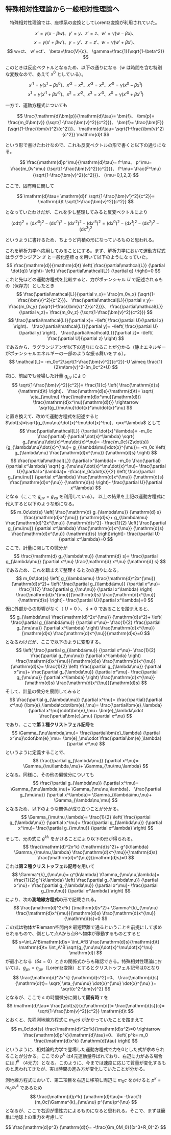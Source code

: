 
## 特殊相対性理論から一般相対性理論へ

　特殊相対性理論では、座標系の変換としてLorentz変換が利用されていた。

$$
    x'=\gamma(x-\beta w)、
    y'=y、
    z'=z、
    w'=\gamma(w-\beta x)、
$$
$$
    x=\gamma(x'+\beta w')、
    y=y'、
    z=z'、
    w=\gamma(w'+\beta x')、
$$
$$
    w=ct、
    w'=ct'、
    \beta=\frac{V}{c}、
    \gamma=\frac{1}{\sqrt{1-\beta^2}}
$$

このときは反変ベクトルとなるため、以下の通りになる（$w$ は時間を含む特別な変数なので、あえて $x^0$ としている）。

$$
    x'^1=\gamma(x^1-\beta x^0)、
    x'^2=x^2、
    x'^3=x^3、
    x'^0=\gamma(x^0-\beta x^1)
$$
$$
    x^1=\gamma(x'^1+\beta x'^0)、
    x^2=x'^2、
    x^3=x'^3、
    x^0=\gamma(x'^0+\beta x'^1)
$$

一方で、運動方程式についても

$$
    \frac{\mathrm{d}\bm{p}}{\mathrm{d}\tau}=
    \bm{f}、
    \bm{p}=
    \frac{m_0\bm{v}}
    {\sqrt{1-\frac{\bm{v}^2}{c^2}}}、
    \bm{f}=
    \frac{\bm{F}}{\sqrt{1-\frac{\bm{v}^2}{c^2}}}、
    \mathrm{d}\tau=
    \sqrt{1-\frac{\bm{v}^2}{c^2}}
    \mathrm{d}t
$$

という形で書けたわけなので、これも反変ベクトルの形で書くと以下の通りになる。

$$
    \frac{\mathrm{d}p^\mu}{\mathrm{d}\tau}=
    f^\mu、
    p^\mu=
    \frac{m_0v^\mu}
    {\sqrt{1-\frac{\bm{v}^2}{c^2}}}、
    f^\mu=
    \frac{F^\mu}{\sqrt{1-\frac{\bm{v}^2}{c^2}}}、
    (\mu=0,1,2,3)
$$

ここで、固有時に関して

$$
    \mathrm{d}\tau=
    \mathrm{d}t'
    \sqrt{1-\frac{\bm{v'}^2}{c^2}}=
    \mathrm{d}t
    \sqrt{1-\frac{\bm{v}^2}{c^2}}
$$

となっていたわけだが、これを少し整理してみると反変ベクトルにより

$$
    (c\mathrm{d}\tau)^2=
    (\mathrm{d}x'^0)^2-
    (\mathrm{d}x'^1)^2-
    (\mathrm{d}x'^2)^2-
    (\mathrm{d}x'^3)^2=
    (\mathrm{d}x^0)^2-
    (\mathrm{d}x^1)^2-
    (\mathrm{d}x^2)^2-
    (\mathrm{d}x^3)^2
$$

というように書けるため、ちょうど内積の形になっているものと思われる。

これを解析力学へ応用してみることにする。まず、解析力学において運動方程式はラグランジアン $\mathcal{L}$ と一般化座標 $q$ を用いて以下のようになっていた。
$$
    \frac{\mathrm{d}}{\mathrm{d}t}
    \left(
        \frac{\partial\mathcal{L}}
        {\partial \dot{q}}
    \right)-
    \left(
        \frac{\partial\mathcal{L}}
        {\partial q}
    \right)=0
$$
これと先ほどの運動方程式を比較すると、力がポテンシャル $U$ で記述されるもの（保存力）としたとき
$$
    \frac{\partial\mathcal{L}}{\partial v_x}=
    \frac{m_0v_x}
    {\sqrt{1-\frac{\bm{v}^2}{c^2}}}、
    \frac{\partial\mathcal{L}}{\partial v_y}=
    \frac{m_0v_y}
    {\sqrt{1-\frac{\bm{v}^2}{c^2}}}、
    \frac{\partial\mathcal{L}}{\partial v_z}=
    \frac{m_0v_z}
    {\sqrt{1-\frac{\bm{v}^2}{c^2}}}
$$
$$
    \frac{\partial\mathcal{L}}{\partial x}=
    -\left(
        \frac{\partial U}{\partial x}
    \right)、
     \frac{\partial\mathcal{L}}{\partial y}=
     -\left(
        \frac{\partial U}{\partial y}
    \right)、
    \frac{\partial\mathcal{L}}{\partial z}=
    -\left(
        \frac{\partial U}{\partial z}
    \right)
$$
であるから、ラグランジアンが以下の通りになることが分かる（静止エネルギーがポテンシャルエネルギーの一部のような振る舞いをする）。
$$
    \mathcal{L}=
    -m_0c^2\sqrt{1-\frac{\bm{v}^2}{c^2}}-U
    \simeq
    \frac{1}{2}m\bm{v}^2-(m_0c^2+U)
$$
次に、前回でも登場した計量 $g_{\mu\nu}$ により
$$
    \sqrt{1-\frac{\bm{v}^2}{c^2}}=
    \frac{1}{c}
    \left(
    \frac{\mathrm{d}s}{\mathrm{d}t}
    \right)、
    \frac{\mathrm{d}s}{\mathrm{d}t}=
    \sqrt{
    \eta_{\mu\nu}
    \frac{\mathrm{d}x^\mu}{\mathrm{d}t}
    \frac{\mathrm{d}x^\nu}{\mathrm{d}t}}
    \rightarrow
    \sqrt{g_{\mu\nu}\dot{x}^\mu\dot{x}^\nu}
$$
と置き換えて、改めて運動方程式を記述すると $\dot{s}=\sqrt{g_{\mu\nu}\dot{x}^\mu\dot{x}^\nu}、q=x^\lambda$ として
$$
    \frac{\partial\mathcal{L}}
    {\partial \dot{x}^\lambda}=
    -m_0c
    \frac{\partial}
    {\partial \dot{x}^\lambda}
    \sqrt{
    g_{\mu\nu}\dot{x}^\mu\dot{x}^\nu}=
    -\frac{m_0c}{2\dot{s}}
    (g_{\lambda\mu}\dot{x}^{\nu}+
    g_{\lambda\mu}\dot{x}^{\mu})=
    -m_0c
    \left(
    g_{\lambda\mu}
    \frac{\mathrm{d}x^{\mu}}
    {\mathrm{d}s}
    \right)
$$
$$
    \frac{\partial\mathcal{L}}
    {\partial x^\lambda}=
    -m_0c
    \frac{\partial}
    {\partial x^\lambda}
    \sqrt{
    g_{\mu\nu}\dot{x}^\mu\dot{x}^\nu}-
    \frac{\partial U}{\partial x^\lambda}=
    -\frac{m_0c\dot{s}}{2}
    \left(
        \frac{\partial g_{\mu\nu}}
        {\partial x^\lambda}
        \frac{\mathrm{d}x^{\mu}}
        {\mathrm{d}s}
        \frac{\mathrm{d}x^{\nu}}
        {\mathrm{d}s}
    \right)-
    \frac{\partial U}{\partial x^\lambda}
$$
となる（ここで $g_{\mu\nu}=g_{\nu\mu}$ を利用している）。
以上の結果を上記の運動方程式に代入すると以下のような形になる。
$$
    m_0c\dot{s}
    \left[
    \frac{\mathrm{d} g_{\lambda\mu}}
    {\mathrm{d} s}
    \frac{\mathrm{d}x^{\mu}}
    {\mathrm{d}s}+
    g_{\lambda\mu}
    \frac{\mathrm{d}^2x^{\mu}}
    {\mathrm{d}s^2}-
    \frac{1}{2}
    \left(
        \frac{\partial g_{\mu\nu}}
        {\partial x^\lambda}
        \frac{\mathrm{d}x^{\mu}}
        {\mathrm{d}s}
        \frac{\mathrm{d}x^{\nu}}
        {\mathrm{d}s}
    \right)\right]-
    \frac{\partial U}{\partial x^\lambda}=0
$$
ここで、計量に関しての微分が
$$
    \frac{\mathrm{d} g_{\lambda\mu}}
    {\mathrm{d} s}=
    \frac{\partial g_{\lambda\mu}}
    {\partial x^\nu}
    \frac{\mathrm{d} x^\nu}
    {\mathrm{d} s}
$$
であるため、これを踏まえて整理すると次の通りになる。
$$
    m_0c\dot{s}
    \left[
    g_{\lambda\mu}
    \frac{\mathrm{d}^2x^{\mu}}
    {\mathrm{d}s^2}+
    \left(
        \frac{\partial g_{\lambda\mu}}
        {\partial x^\nu}-
        \frac{1}{2}
        \frac{\partial g_{\mu\nu}}
        {\partial x^\lambda}
    \right)
    \frac{\mathrm{d}x^{\mu}}{\mathrm{d}s}
    \frac{\mathrm{d}x^{\nu}}{\mathrm{d}s}
    \right]-
    \frac{\partial U}{\partial x^\lambda}=0
$$
仮に外部からの影響がなく（ $U=0$ ）、 $\dot{s}\neq 0$ であることを踏まえると、
$$
    g_{\lambda\mu}
    \frac{\mathrm{d}^2x^{\mu}}
    {\mathrm{d}s^2}+
    \left(
        \frac{\partial g_{\lambda\mu}}
        {\partial x^\nu}-
        \frac{1}{2}
        \frac{\partial g_{\mu\nu}}
        {\partial x^\lambda}
    \right)
    \frac{\mathrm{d}x^{\mu}}{\mathrm{d}s}
    \frac{\mathrm{d}x^{\nu}}{\mathrm{d}s}=0
$$
となるわけだが、ここで以下のように変形する。
$$
    \left(
        \frac{\partial g_{\lambda\mu}}
        {\partial x^\nu}-
        \frac{1}{2}
        \frac{\partial g_{\mu\nu}}
        {\partial x^\lambda}
    \right)
    \frac{\mathrm{d}x^{\mu}}{\mathrm{d}s}
    \frac{\mathrm{d}x^{\nu}}{\mathrm{d}s}=
    \frac{1}{2}
    \left(
        \frac{\partial g_{\lambda\mu}}
        {\partial x^\nu}+
        \frac{\partial g_{\lambda\nu}}
        {\partial x^\mu}-
        \frac{\partial g_{\mu\nu}}
        {\partial x^\lambda}
    \right)
    \frac{\mathrm{d}x^{\mu}}{\mathrm{d}s}
    \frac{\mathrm{d}x^{\nu}}{\mathrm{d}s}
$$
そして、計量の微分を展開してみると
$$
    \frac{\partial g_{\lambda\mu}}
    {\partial x^\nu}=
    \frac{\partial}{\partial x^\nu}
    (\bm{e}_\lambda\cdot\bm{e}_\mu)=
    \frac{\partial\bm{e}_\lambda}
    {\partial x^\nu}\cdot\bm{e}_\mu+
    \bm{e}_\lambda\cdot
    \frac{\partial\bm{e}_\mu}
    {\partial x^\nu}
$$
であり、ここで**第１種クリストフェル記号**を
$$
    \Gamma_{\nu\lambda,\mu}=
    \frac{\partial\bm{e}_\lambda}
    {\partial x^\nu}\cdot\bm{e}_\mu=
    \bm{e}_\mu\cdot
    \frac{\partial\bm{e}_\lambda}
    {\partial x^\nu}
$$
というように定義することで、
$$
    \frac{\partial g_{\lambda\mu}}
    {\partial x^\nu}=
    \Gamma_{\nu\lambda,\mu}+
    \Gamma_{\nu\mu,\lambda}
$$
となる。同様に、その他の偏微分についても
$$
    \frac{\partial g_{\lambda\nu}}
    {\partial x^\mu}=
    \Gamma_{\mu\lambda,\nu}+
    \Gamma_{\mu\nu,\lambda}、
    \frac{\partial g_{\mu\nu}}
    {\partial x^\lambda}=
    \Gamma_{\lambda\mu,\nu}+
    \Gamma_{\lambda\nu,\mu}
$$
となるため、以下のような関係が成り立つことが分かる。
$$
    \Gamma_{\mu\nu,\lambda}=
    \frac{1}{2}
    \left(
        \frac{\partial g_{\lambda\mu}}
        {\partial x^\nu}+
        \frac{\partial g_{\lambda\nu}}
        {\partial x^\mu}-
        \frac{\partial g_{\mu\nu}}
        {\partial x^\lambda}
    \right)
$$

そして、元の式に $g^{k\lambda}$ をかけることにより以下の形が得られる。
$$
    \frac{\mathrm{d}^2x^k}
    {\mathrm{d}s^2}+
    g^{k\lambda}
    \Gamma_{\mu\nu,\lambda}
    \frac{\mathrm{d}x^{\mu}}{\mathrm{d}s}
    \frac{\mathrm{d}x^{\nu}}{\mathrm{d}s}=0
$$
これは**第２種クリストッフェル記号**を用いて
$$
    \Gamma^{k}_{\mu\nu}=
    g^{k\lambda}
    \Gamma_{\mu\nu,\lambda}=
    \frac{1}{2}g^{k\lambda}
    \left(
        \frac{\partial g_{\lambda\mu}}
        {\partial x^\nu}+
        \frac{\partial g_{\lambda\nu}}
        {\partial x^\mu}-
        \frac{\partial g_{\mu\nu}}
        {\partial x^\lambda}
    \right)
$$
により、次の**測地線方程式**の形で記載される。
$$
    \frac{\mathrm{d}^2x^k}
    {\mathrm{d}s^2}+
    \Gamma^{k}_{\mu\nu}
    \frac{\mathrm{d}x^{\mu}}{\mathrm{d}s}
    \frac{\mathrm{d}x^{\nu}}{\mathrm{d}s}=0
$$
この式は物体がRiemann空間内を最短距離で通るということを前提にして求められるもので、例として点Aから点Bへ物体が移動するものとすると
$$
    s=\int_A^B\mathrm{d}s=
    \int_A^B
    \frac{\mathrm{d}s}{\mathrm{d}t}
    \mathrm{d}t=
    \int_A^B
    \sqrt{g_{\mu\nu}\dot{x}^\mu\dot{x}^\nu}
    \mathrm{d}t
$$
が最小となる（$\delta s=0$）ときの関係式からも確認できる。特殊相対性理論においては、$g_{\mu\nu}=\eta_{\mu\nu}$（Lorentz変換）とするとクリストッフェル記号は0となり
$$
    \frac{\mathrm{d}^2x^k}
    {\mathrm{d}s^2}=0、
    \frac{\mathrm{d}s}{\mathrm{d}t}=
    \sqrt{
        \eta_{\mu\nu}
        \dot{x}^{\mu} \dot{x}^{\nu}
    }=
    \sqrt{c^2-\bm{v}^2}
$$
となるが、ここで $s$ の時間微分に関して**固有時** $\tau$ を
$$
    \mathrm{d}\tau=
    \frac{\dot{s}}{c}\mathrm{d}t=
    \frac{\mathrm{d}s}{c}=
    \sqrt{1-\frac{\bm{v}^2}{c^2}}
    \mathrm{d}t
$$
とおくと、先程測地線方程式に $m_0c\dot{s}$ がかかっていたことを踏まえて
$$
    m_0c\dot{s}
    \frac{\mathrm{d}^2x^k}{\mathrm{d}s^2}=0
    \rightarrow
    \frac{\mathrm{d}p^k}{\mathrm{d}\tau}=0、
    \left(
        p^k=
        m_0
        \frac{\mathrm{d}x^k}
        {\mathrm{d}\tau}
    \right)
$$
というように、相対論的力学で登場した運動方程式で力を0とした式が求められることが分かる。ここでの  $p^k$ は4元運動量呼ばれており、右辺に力がある場合には $f^k$ （4元力）となる。このように、今までは速度に応じて質量が変化するものと思われてきたが、実は時間の進み方が変化していたことが分かる。


測地線方程式において、第二項目を右辺に移項し両辺に $m_0c$ をかけると $p^k=m_0cv^k$ であるため
$$
    \frac{\mathrm{d}p^k}
    {\mathrm{d}\tau}=
    -\frac{1}{m_0c}\Gamma^{k}_{\mu\nu}
    p^{\mu}p^{\nu}
$$
となるが、ここで右辺が慣性力によるものになると思われる。そこで、まずは簡単に地球上の重力を考慮して

$$
    \frac{\mathrm{d}p^3}
    {\mathrm{d}t}=
    -\frac{Gm_0M_0}{(x^3+R_0)^2}
$$